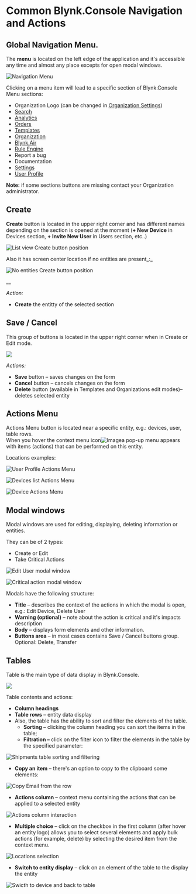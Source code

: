 # Common Blynk.Console Navigation and Actions

## Global Navigation Menu. 

The **menu** is located on the left edge of the application and it's accessible any time and almost any place excepts for open modal windows.

![Navigation Menu](../.gitbook/assets/navigation_menu.gif)

Clicking on a menu item will lead to a specific section of Blynk.Console 
Menu sections:

* Organization Logo \(can be changed in [Organization Settings](../blynk.console/settings/organization-settings/general.md)\)
* [Search](../blynk.console/search.md)
* [Analytics](analytics.md)
* [Orders]()
* [Templates](../blynk.console/templates/)
* [Organization](../blynk.console/organizations.md)
* [Blynk.Air](../blynk.console/blynk.air/)
* [Rule Engine](rule-engine.md)
* Report a bug
* Documentation
* [Settings](../blynk.console/settings/)
* [User Profile](../blynk.console/user-profile.md)

**Note:** if some sections buttons are missing contact your Organization administrator.

## Create

**Create** button is located in the upper right corner and has different names depending on the section is opened at the moment \(**+ New Device** in Devices section, **+ Invite New User** in Users section, etc..\)

![List view Create button position](../.gitbook/assets/create_from_table.png)

Also it has screen center location if no entities are present_:_

![No entities Create button position](../.gitbook/assets/create_from_start.png)

\_\_

_Action:_ 

* **Create** the entitty of the selected section

## Save / Cancel

This group of buttons is located in the upper right corner when in Create or Edit mode.

![](../.gitbook/assets/cancel_save.png)

_Actions:_

* **Save** button – saves changes on the form
* **Cancel** button – cancels changes on the form
* **Delete** button \(available in Templates and Organizations edit modes\)– deletes selected entity

## Actions Menu

Actions Menu button is located near a specific entity, e.g.: devices, user, table rows.   
When you hover the context menu icon![Image](../.gitbook/assets/actions_menu.png)a pop-up menu appears with items \(actions\) that can be performed on this entity.

Locations examples:   

![User Profile Actions Menu](../.gitbook/assets/profile_actions_menu.png)

![Devices list Actions Menu](../.gitbook/assets/list_actions_menu.png)

![Device Actions Menu](../.gitbook/assets/device_actions_menu.png)

## Modal windows 

Modal windows are used for editing, displaying, deleting information or entities. 

They can be of 2 types: 

* Create or Edit 
* Take Critical Actions

![Edit User modal window](../.gitbook/assets/user_profile_edit%20%281%29%20%281%29%20%281%29%20%281%29%20%282%29%20%282%29%20%282%29%20%282%29%20%282%29%20%281%29.png)

![Critical action modal window](../.gitbook/assets/critical_modal.png)



Modals have the following structure:

* **Title** – describes the context of the actions in which the modal is open, e.g.: Edit Device, Delete User
* **Warning \(optional\)** – note about the action is critical and it's impacts description 
* **Body** – displays form elements and other information. 
* **Buttons area** – in most cases contains Save / Cancel buttons group. Optional: Delete, Transfer

## Tables

Table is the main type of data display in Blynk.Console. 

![](../.gitbook/assets/organizations_table.png)

Table contents and actions:

* **Column headings**
* **Table rows** – entity data display
* Also, the table has the ability to sort and filter the elements of the table.
  * **Sorting** – clicking the column heading you can sort the items in the table;
  * **Filtration –** click on the filter icon to filter the elements in the table by the specified parameter:

![Shipments table sorting and filtering](../.gitbook/assets/shipments_table_sorting.gif)

* **Copy an item** – there's an option to copy to the clipboard some elements:

![Copy Email from the row](../.gitbook/assets/copy_from_row.gif)

* **Actions column** – context menu containing the actions that can be applied to a selected entity

![Actions column interaction](../.gitbook/assets/actions_column.gif)

* **Multiple choice** – click on the checkbox in the first column \(after hover an entity logo\) allows you to select several elements and apply bulk actions \(for example, delete\) by selecting the desired item from the context menu.

![Locations selection](../.gitbook/assets/locations_select.gif)

* **Switch to entity display**  – click on an element of the table to the display the entity

![Swicth to device and back to table ](../.gitbook/assets/switch_to_from-devices.gif)



